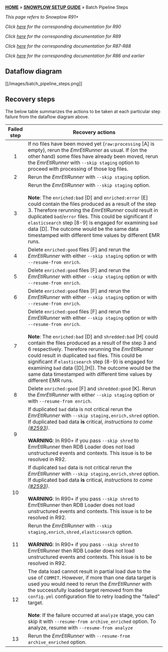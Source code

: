 [**HOME**](Home) » [**SNOWPLOW SETUP GUIDE**](Setting-up-Snowplow) » Batch Pipeline Steps

*This page refers to Snowplow R91+*

*Click [here](Batch-pipeline-steps-r90) for the corresponding documentation for R90*

*Click [here](Batch-pipeline-steps-r89) for the corresponding documentation for R89*

*Click [here](Batch-pipeline-steps-r87) for the corresponding documentation for R87-R88*

*Click [here](Batch-pipeline-steps-r86) for the corresponding documentation for R86 and earlier*

## Dataflow diagram

[[/images/batch_pipeline_steps.png]]

## Recovery steps

The below table summarizes the actions to be taken at each particular step failure from the dataflow diagram above.

Failed step | Recovery actions
:---:|---
 1 | If no files have been moved yet (`raw:processing` [A] is empty), rerun the *EmrEtlRunner* as usual. If (on the other hand) some files have already been moved, rerun the *EmrEtlRunner* with `--skip staging` option to proceed with processing of those log files.
 2 | Rerun the *EmrEtlRunner* with `--skip staging` option.|
 3 | Rerun the *EmrEtlRunner* with `--skip staging` option.<br><br>**Note**: The `enriched:bad` [D] and `enriched:error` [E] could contain the files produced as a result of the step 3. Therefore rerunning the *EmrEtlRunner* could result in duplicated `bad`/`error` files. This could be significant if `elasticsearch` step [8-9] is engaged for examining `bad` data [D]. The outcome would be the same data timestamped with different time values by different EMR runs.
 4 | Delete `enriched:good` files [F] and rerun the *EmrEtlRunner* with either `--skip staging` option or with `--resume-from enrich`.
 5 | Delete `enriched:good` files [F] and rerun the *EmrEtlRunner* with either `--skip staging` option or with `--resume-from enrich`.
 6 | Delete `enriched:good` files [F] and rerun the *EmrEtlRunner* with either `--skip staging` option or with `--resume-from enrich`.
 7 | Delete `enriched:good` files [F] and rerun the *EmrEtlRunner* with either `--skip staging` option or with `--resume-from enrich`.<br><br>**Note**: The `enriched:bad` [D] and `shredded:bad` [H] could contain the files produced as a result of the step 3 and 6 respectively. Therefore rerunning the *EmrEtlRunner* could result in duplicated `bad` files. This could be significant if `elasticsearch` step (8-9) is engaged for examining `bad` data ([D],[H]). The outcome would be the same data timestamped with different time values by different EMR runs.
 8 | Delete `enriched:good` [F] and `shredded:good` [K]. Rerun the *EmrEtlRunner* with either `--skip staging` option or with `--resume-from enrich`.
 9 | If duplicated `bad` data is not critical rerun the *EmrEtlRunner* with `--skip staging,enrich,shred` option. If duplicated bad data **is** critical, *instructions to come ([#2593](https://github.com/snowplow/snowplow/issues/2593))*.<br><br>**WARNING**: In R90+ if you pass `--skip shred` to EmrEtlRunner then RDB Loader does not load unstructured events and contexts. This issue is to be resolved in R92.
 10 | If duplicated `bad` data is not critical rerun the *EmrEtlRunner* with `--skip staging,enrich,shred` option. If duplicated bad data **is** critical, *instructions to come ([#2593](https://github.com/snowplow/snowplow/issues/2593))*.<br><br>**WARNING**: In R90+ if you pass `--skip shred` to EmrEtlRunner then RDB Loader does not load unstructured events and contexts. This issue is to be resolved in R92.
 11 | Rerun the *EmrEtlRunner* with `--skip staging,enrich,shred,elasticsearch` option.<br><br>**WARNING**: In R90+ if you pass `--skip shred` to EmrEtlRunner then RDB Loader does not load unstructured events and contexts. This issue is to be resolved in R92.
 12 | The data load cannot result in partial load due to the use of `COMMIT`. However, if more than one data target is used you would need to rerun the *EmrEtlRunner* with the successfully loaded target removed from the `config.yml` configuration file to retry loading the "failed" target.<br><br>**Note**: If the failure occurred at `analyze` stage, you can skip it with `--resume-from archive_enriched` option. To analyze, resume with `--resume-from analyze`
 13 | Rerun the *EmrEtlRunner* with `--resume-from archive_enriched` option.
